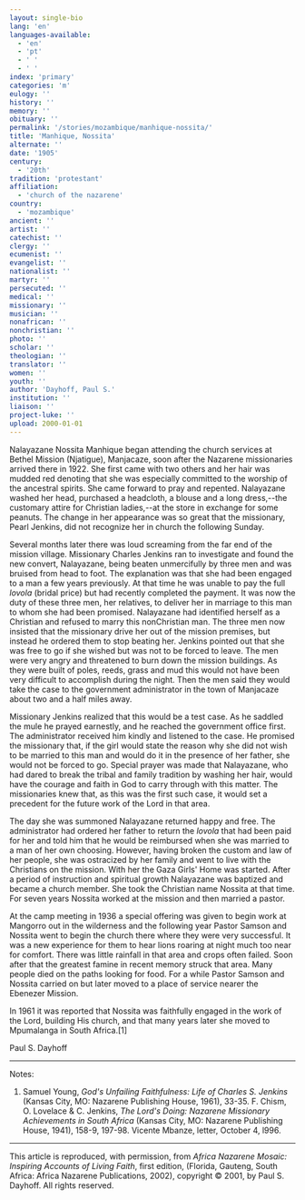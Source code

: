 ```yaml
---
layout: single-bio
lang: 'en'
languages-available:
  - 'en'
  - 'pt'
  - ' '
  - ' '
index: 'primary'
categories: 'm'
eulogy: ''
history: ''
memory: ''
obituary: ''
permalink: '/stories/mozambique/manhique-nossita/'
title: 'Manhique, Nossita'
alternate: ''
date: '1905'
century:
  - '20th'
tradition: 'protestant'
affiliation:
  - 'church of the nazarene'
country:
  - 'mozambique'
ancient: ''
artist: ''
catechist: ''
clergy: ''
ecumenist: ''
evangelist: ''
nationalist: ''
martyr: ''
persecuted: ''
medical: ''
missionary: ''
musician: ''
nonafrican: ''
nonchristian: ''
photo: ''
scholar: ''
theologian: ''
translator: ''
women: ''
youth: ''
author: 'Dayhoff, Paul S.'
institution: ''
liaison: ''
project-luke: ''
upload: 2000-01-01
---
```



Nalayazane Nossita Manhique began attending the church services at Bethel Mission (Njatigue), Manjacaze, soon after the Nazarene missionaries arrived  there in 1922.   She first came with two others and her hair was mudded red denoting that she was especially committed to the worship of the ancestral spirits.  She came forward to pray and repented.  Nalayazane washed her head, purchased a headcloth, a blouse and a long dress,--the customary attire for Christian ladies,--at the store in exchange for some peanuts.  The change in her appearance was so great that the missionary, Pearl Jenkins, did not recognize her in church the following Sunday.

Several months later there was loud screaming  from the far end of the mission village.  Missionary Charles Jenkins ran to investigate and found the new convert, Nalayazane, being beaten unmercifully by three men and was bruised from head to foot.  The explanation was that she had been engaged to a man a few years previously.  At that time he was unable to pay the full *lovola* (bridal price) but had recently completed the payment.  It was now the duty of these three men, her relatives, to deliver her in marriage to this man to whom she had been promised.  Nalayazane had identified herself as a Christian and refused to marry this nonChristian man.  The three men now insisted that the missionary drive her out of the mission premises, but instead he ordered them to stop beating her.  Jenkins pointed out that she was free to go if she wished but was not to be forced to leave.  The men were very angry and threatened to burn down the mission buildings.  As they were built of poles, reeds, grass and mud this would not have been very difficult to accomplish during the night.  Then the men said they would take the case to the government administrator in the town of Manjacaze about two and a half miles away.

Missionary Jenkins realized that this would be a test case.  As he saddled the mule he prayed earnestly, and he reached the government office first.  The administrator received him kindly and listened to the case.  He promised the missionary that, if the girl would state the reason why she did not wish to be married to this man and would do it in the presence of her father, she would not be forced to go.  Special prayer was made that Nalayazane, who had dared to break the tribal and family tradition by washing her hair, would have the courage and faith in God to carry through with this matter.  The missionaries knew that, as this was the first such case, it would set a precedent for the future work of the Lord in that area.

The day she was summoned Nalayazane returned happy and free.  The administrator had ordered her father to return the *lovola* that had been paid for her and told him that he would be reimbursed when she was married to a man of her own choosing.  However, having broken the custom and law of her people, she was ostracized by her family and went to live with the Christians on the mission.  With her the Gaza Girls' Home was started.  After a period of instruction and spiritual growth Nalayazane was baptized and became a church member.  She took the Christian name Nossita at that time.  For seven years Nossita worked at the mission and then married a pastor.

At the camp meeting in 1936 a special offering was given to begin work at Mangorro out in the wilderness and the following year Pastor Samson and Nossita went to begin the church there where they were very successful.  It was a new experience for them to hear lions roaring at night much too near for comfort.  There was little rainfall in that area and crops often failed. Soon after that the greatest famine in recent memory struck that area. Many people died on the paths looking for food.  For a while Pastor Samson and Nossita carried on but later moved to a place of service nearer the Ebenezer Mission.

In 1961 it was reported that Nossita was faithfully engaged in the work of the Lord, building His church, and that many years later she moved to Mpumalanga in South Africa.[1]

Paul S. Dayhoff

---

Notes:

1. Samuel Young, *God's Unfailing Faithfulness: Life of Charles S. Jenkins* (Kansas City, MO: Nazarene Publishing House, 1961), 33-35.  F. Chism, O. Lovelace &amp; C. Jenkins, *The Lord's Doing: Nazarene Missionary Achievements in South Africa*  (Kansas City, MO: Nazarene Publishing House, 1941), 158-9, 197-98. Vicente Mbanze, letter, October 4, l996.

---

This article is reproduced, with permission, from *Africa Nazarene Mosaic: Inspiring Accounts of Living Faith*, first edition, (Florida, Gauteng, South Africa: Africa Nazarene Publications, 2002), copyright &copy; 2001, by Paul S. Dayhoff.  All rights reserved.